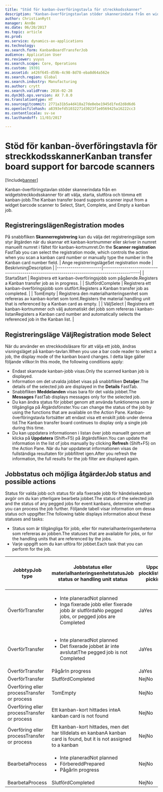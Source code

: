 ```yaml
---
title: "Stöd för kanban-överföringstavla för streckkodsskanner"
description: "Kanban-överföringstavlan stöder skannerindata från en widgetstreckkodsskanner för att välja, starta, slutföra och tömma ett kanban-jobb."
author: ChristianRytt
manager: AnnBe
ms.date: 06/20/2017
ms.topic: article
ms.prod: 
ms.service: dynamics-ax-applications
ms.technology: 
ms.search.form: KanbanBoardTransferJob
audience: Application User
ms.reviewer: yuyus
ms.search.scope: Core, Operations
ms.custom: 19391
ms.assetid: a426f645-d59b-4c98-8d78-eba8d64a562e
ms.search.region: Global
ms.search.industry: Manufacturing
ms.author: crytt
ms.search.validFrom: 2016-02-28
ms.dyn365.ops.version: AX 7.0.0
ms.translationtype: HT
ms.sourcegitcommit: 2771a31b5a4d418a27de0ebe1945d1fed2d8d6d6
ms.openlocfilehash: a8393efd51032271d3023f1e0569425a16222cc3
ms.contentlocale: sv-se
ms.lasthandoff: 11/03/2017

---
```


# <a name="kanban-transfer-board-support-for-barcode-scanners"></a><span data-ttu-id="a059c-103">Stöd för kanban-överföringstavla för streckkodsskanner</span><span class="sxs-lookup"><span data-stu-id="a059c-103">Kanban transfer board support for barcode scanners</span></span>

[!include[banner](../includes/banner.md)]


<span data-ttu-id="a059c-104">Kanban-överföringstavlan stöder skannerindata från en widgetstreckkodsskanner för att välja, starta, slutföra och tömma ett kanban-jobb.</span><span class="sxs-lookup"><span data-stu-id="a059c-104">The Kanban transfer board supports scanner input from a widget barcode scanner to Select, Start, Complete, and Empty a kanban job.</span></span>

<a name="registration-modes"></a><span data-ttu-id="a059c-105">Registreringslägen</span><span class="sxs-lookup"><span data-stu-id="a059c-105">Registration modes</span></span>
------------------

<span data-ttu-id="a059c-106">På snabbfliken **Skannerregistrering** kan du välja det registreringsläge som styr åtgärden när du skannar ett kanban-kortnummer eller skriver in numret manuellt numret i fältet för kanban-kortnumret.</span><span class="sxs-lookup"><span data-stu-id="a059c-106">On the **Scanner registration** FastTab you can select the registration mode, which controls the action when you scan a kanban card number or manually type the number in the Kanban card number field.</span></span>
| <span data-ttu-id="a059c-107">Ange registreringsläge</span><span class="sxs-lookup"><span data-stu-id="a059c-107">Set registration mode</span></span> | <span data-ttu-id="a059c-108">Beskrivning</span><span class="sxs-lookup"><span data-stu-id="a059c-108">Description</span></span>                                                                                     |
|-----------------------|-------------------------------------------------------------------------------------------------|
| <span data-ttu-id="a059c-109">Starta</span><span class="sxs-lookup"><span data-stu-id="a059c-109">Start</span></span>                 | <span data-ttu-id="a059c-110">Registrera ett kanban-överföringsjobb som pågående.</span><span class="sxs-lookup"><span data-stu-id="a059c-110">Registers a Kanban transfer job as in progress.</span></span>                                                 |
| <span data-ttu-id="a059c-111">Slutförd</span><span class="sxs-lookup"><span data-stu-id="a059c-111">Complete</span></span>              | <span data-ttu-id="a059c-112">Registrera ett kanban-överföringsjobb som slutfört.</span><span class="sxs-lookup"><span data-stu-id="a059c-112">Registers a Kanban transfer job as completed.</span></span>                                                   |
| <span data-ttu-id="a059c-113">Tom</span><span class="sxs-lookup"><span data-stu-id="a059c-113">Empty</span></span>                 | <span data-ttu-id="a059c-114">Registrera den materialhanteringsenhet som refereras av kanban-kortet som tomt.</span><span class="sxs-lookup"><span data-stu-id="a059c-114">Registers the material handling unit that is referenced by a Kanban card as empty.</span></span>              |
| <span data-ttu-id="a059c-115">Välj</span><span class="sxs-lookup"><span data-stu-id="a059c-115">Select</span></span>                | <span data-ttu-id="a059c-116">Registrera ett kanban-kortnummer och välj automatiskt det jobb som refereras i kanban-listan</span><span class="sxs-lookup"><span data-stu-id="a059c-116">Registers a Kanban card number and automatically selects the referenced job in the Kanban list.</span></span> |

 
<a name="registration-mode-select"></a><span data-ttu-id="a059c-117">Registreringsläge Välj</span><span class="sxs-lookup"><span data-stu-id="a059c-117">Registration mode Select</span></span>
------------------------

<span data-ttu-id="a059c-118">När du använder en streckkodsläsare för att välja ett jobb, ändras visningsläget på kanban-tavlan.</span><span class="sxs-lookup"><span data-stu-id="a059c-118">When you use a bar code reader to select a job, the display mode of the kanban board changes.</span></span> <span data-ttu-id="a059c-119">I detta läge gäller följande villkor:</span><span class="sxs-lookup"><span data-stu-id="a059c-119">In this mode, the following conditions apply:</span></span>

-   <span data-ttu-id="a059c-120">Endast skannade kanban-jobb visas.</span><span class="sxs-lookup"><span data-stu-id="a059c-120">Only the scanned kanban job is displayed.</span></span>
-   <span data-ttu-id="a059c-121">Information om det utvalda jobbet visas på snabbfliken **Detaljer**.</span><span class="sxs-lookup"><span data-stu-id="a059c-121">The details of the selected job are displayed in the **Details** FastTab.</span></span>
-   <span data-ttu-id="a059c-122">Snabbfliken **Meddelanden** visas bara för det valda jobbet.</span><span class="sxs-lookup"><span data-stu-id="a059c-122">The **Messages** FastTab displays messages only for the selected job.</span></span>
-   <span data-ttu-id="a059c-123">Du kan ändra status för jobbet genom att använda funktionerna som är tillgängliga på Åtgärdsfönster.</span><span class="sxs-lookup"><span data-stu-id="a059c-123">You can change the status of the job by using the functions that are available on the Action Pane.</span></span> <span data-ttu-id="a059c-124">Kanban-överföringstavla fortsätter att endast visa ett enskilt jobb under denna tid.</span><span class="sxs-lookup"><span data-stu-id="a059c-124">The Kanban transfer board continues to display only a single job during this time.</span></span>
-   <span data-ttu-id="a059c-125">Du kan uppdatera informationen i listan över jobb manuellt genom att klicka på **Uppdatera** (Shift+F5) på åtgärdsfliken.</span><span class="sxs-lookup"><span data-stu-id="a059c-125">You can update the information in the list of jobs manually by clicking **Refresh** (Shift+F5) on the Action Pane.</span></span> <span data-ttu-id="a059c-126">När du har uppdaterat informationen visas de fullständiga resultaten för jobbfiltret igen.</span><span class="sxs-lookup"><span data-stu-id="a059c-126">After you refresh the information, the full results for the job filter are displayed again.</span></span>

## <a name="job-status-and-possible-actions"></a><span data-ttu-id="a059c-127">Jobbstatus och möjliga åtgärder</span><span class="sxs-lookup"><span data-stu-id="a059c-127">Job status and possible actions</span></span>
<span data-ttu-id="a059c-128">Status för valda jobb och status för alla fixerade jobb för händelsekanban avgör om du kan ytterligare bearbeta jobbet.</span><span class="sxs-lookup"><span data-stu-id="a059c-128">The status of the selected job and the status of any pegged jobs for event kanbans, determine whether you can process the job further.</span></span> <span data-ttu-id="a059c-129">Följande tabell visar information om dessa status och uppgifter:</span><span class="sxs-lookup"><span data-stu-id="a059c-129">The following table displays information about these statuses and tasks:</span></span>
-   <span data-ttu-id="a059c-130">Status som är tillgängliga för jobb, eller för materialhanteringsenheterna som refereras av jobben.</span><span class="sxs-lookup"><span data-stu-id="a059c-130">The statuses that are available for jobs, or for the handling units that are referenced by the jobs.</span></span>
-   <span data-ttu-id="a059c-131">Varje uppgift som du kan utföra för jobbet.</span><span class="sxs-lookup"><span data-stu-id="a059c-131">Each task that you can perform for the job.</span></span>

<table>
<colgroup>
<col width="12%" />
<col width="12%" />
<col width="12%" />
<col width="12%" />
<col width="12%" />
<col width="12%" />
<col width="12%" />
<col width="12%" />
</colgroup>
<thead>
<tr class="header">
<th><span data-ttu-id="a059c-132">Jobbtyp</span><span class="sxs-lookup"><span data-stu-id="a059c-132">Job type</span></span></th>
<th><span data-ttu-id="a059c-133">Jobbstatus eller materialhanteringsenhetstatus</span><span class="sxs-lookup"><span data-stu-id="a059c-133">Job status or handling unit status</span></span></th>
<th><span data-ttu-id="a059c-134">Uppdatera plocklista</span><span class="sxs-lookup"><span data-stu-id="a059c-134">Update picking list</span></span></th>
<th><span data-ttu-id="a059c-135">Starta</span><span class="sxs-lookup"><span data-stu-id="a059c-135">Start</span></span></th>
<th><span data-ttu-id="a059c-136">Uppdatera registrering</span><span class="sxs-lookup"><span data-stu-id="a059c-136">Update registration</span></span></th>
<th><span data-ttu-id="a059c-137">Slutförd</span><span class="sxs-lookup"><span data-stu-id="a059c-137">Complete</span></span></th>
<th><span data-ttu-id="a059c-138">Tom</span><span class="sxs-lookup"><span data-stu-id="a059c-138">Empty</span></span></th>
<th><span data-ttu-id="a059c-139">Skapa händelse-kanban</span><span class="sxs-lookup"><span data-stu-id="a059c-139">Create event kanbans</span></span></th>
</tr>
</thead>
<tbody>
<tr class="odd">
<td><span data-ttu-id="a059c-140">Överför</span><span class="sxs-lookup"><span data-stu-id="a059c-140">Transfer</span></span></td>
<td><ul>
<li><span data-ttu-id="a059c-141">Inte planerad</span><span class="sxs-lookup"><span data-stu-id="a059c-141">Not planned</span></span></li>
<li><span data-ttu-id="a059c-142">Inga fixerade jobb eller fixerade jobb är slutförda</span><span class="sxs-lookup"><span data-stu-id="a059c-142">No pegged jobs, or pegged jobs are Completed</span></span></li>
</ul></td>
<td><span data-ttu-id="a059c-143">Ja</span><span class="sxs-lookup"><span data-stu-id="a059c-143">Yes</span></span></td>
<td><span data-ttu-id="a059c-144">Ja</span><span class="sxs-lookup"><span data-stu-id="a059c-144">Yes</span></span></td>
<td><span data-ttu-id="a059c-145">Ja</span><span class="sxs-lookup"><span data-stu-id="a059c-145">Yes</span></span></td>
<td><span data-ttu-id="a059c-146">Ja</span><span class="sxs-lookup"><span data-stu-id="a059c-146">Yes</span></span></td>
<td><span data-ttu-id="a059c-147">Nej</span><span class="sxs-lookup"><span data-stu-id="a059c-147">No</span></span></td>
<td><span data-ttu-id="a059c-148">Ja</span><span class="sxs-lookup"><span data-stu-id="a059c-148">Yes</span></span></td>
</tr>
<tr class="even">
<td><span data-ttu-id="a059c-149">Överför</span><span class="sxs-lookup"><span data-stu-id="a059c-149">Transfer</span></span></td>
<td><ul>
<li><span data-ttu-id="a059c-150">Inte planerad</span><span class="sxs-lookup"><span data-stu-id="a059c-150">Not planned</span></span></li>
<li><span data-ttu-id="a059c-151">Det fixerade jobbet är inte avslutat</span><span class="sxs-lookup"><span data-stu-id="a059c-151">The pegged job is not Completed</span></span></li>
</ul></td>
<td><span data-ttu-id="a059c-152">Ja</span><span class="sxs-lookup"><span data-stu-id="a059c-152">Yes</span></span></td>
<td><span data-ttu-id="a059c-153">Nej</span><span class="sxs-lookup"><span data-stu-id="a059c-153">No</span></span></td>
<td><span data-ttu-id="a059c-154">Ja</span><span class="sxs-lookup"><span data-stu-id="a059c-154">Yes</span></span></td>
<td><span data-ttu-id="a059c-155">Nej</span><span class="sxs-lookup"><span data-stu-id="a059c-155">No</span></span></td>
<td><span data-ttu-id="a059c-156">Nej</span><span class="sxs-lookup"><span data-stu-id="a059c-156">No</span></span></td>
<td><span data-ttu-id="a059c-157">Nej</span><span class="sxs-lookup"><span data-stu-id="a059c-157">No</span></span></td>
</tr>
<tr class="odd">
<td><span data-ttu-id="a059c-158">Överför</span><span class="sxs-lookup"><span data-stu-id="a059c-158">Transfer</span></span></td>
<td><span data-ttu-id="a059c-159">Pågår</span><span class="sxs-lookup"><span data-stu-id="a059c-159">In progress</span></span></td>
<td><span data-ttu-id="a059c-160">Ja</span><span class="sxs-lookup"><span data-stu-id="a059c-160">Yes</span></span></td>
<td><span data-ttu-id="a059c-161">Nej</span><span class="sxs-lookup"><span data-stu-id="a059c-161">No</span></span></td>
<td><span data-ttu-id="a059c-162">Ja</span><span class="sxs-lookup"><span data-stu-id="a059c-162">Yes</span></span></td>
<td><span data-ttu-id="a059c-163">Ja</span><span class="sxs-lookup"><span data-stu-id="a059c-163">Yes</span></span></td>
<td><span data-ttu-id="a059c-164">Nej</span><span class="sxs-lookup"><span data-stu-id="a059c-164">No</span></span></td>
<td><span data-ttu-id="a059c-165">Nej</span><span class="sxs-lookup"><span data-stu-id="a059c-165">No</span></span></td>
</tr>
<tr class="even">
<td><span data-ttu-id="a059c-166">Överför</span><span class="sxs-lookup"><span data-stu-id="a059c-166">Transfer</span></span></td>
<td><span data-ttu-id="a059c-167">Slutförd</span><span class="sxs-lookup"><span data-stu-id="a059c-167">Completed</span></span></td>
<td><span data-ttu-id="a059c-168">Nej</span><span class="sxs-lookup"><span data-stu-id="a059c-168">No</span></span></td>
<td><span data-ttu-id="a059c-169">Nej</span><span class="sxs-lookup"><span data-stu-id="a059c-169">No</span></span></td>
<td><span data-ttu-id="a059c-170">Nej</span><span class="sxs-lookup"><span data-stu-id="a059c-170">No</span></span></td>
<td><span data-ttu-id="a059c-171">Nej</span><span class="sxs-lookup"><span data-stu-id="a059c-171">No</span></span></td>
<td><span data-ttu-id="a059c-172">Ja</span><span class="sxs-lookup"><span data-stu-id="a059c-172">Yes</span></span></td>
<td><span data-ttu-id="a059c-173">Nej</span><span class="sxs-lookup"><span data-stu-id="a059c-173">No</span></span></td>
</tr>
<tr class="odd">
<td><span data-ttu-id="a059c-174">Överföring eller process</span><span class="sxs-lookup"><span data-stu-id="a059c-174">Transfer or process</span></span></td>
<td><span data-ttu-id="a059c-175">Tom</span><span class="sxs-lookup"><span data-stu-id="a059c-175">Empty</span></span></td>
<td><span data-ttu-id="a059c-176">Nej</span><span class="sxs-lookup"><span data-stu-id="a059c-176">No</span></span></td>
<td><span data-ttu-id="a059c-177">Nej</span><span class="sxs-lookup"><span data-stu-id="a059c-177">No</span></span></td>
<td><span data-ttu-id="a059c-178">Nej</span><span class="sxs-lookup"><span data-stu-id="a059c-178">No</span></span></td>
<td><span data-ttu-id="a059c-179">Nej</span><span class="sxs-lookup"><span data-stu-id="a059c-179">No</span></span></td>
<td><span data-ttu-id="a059c-180">Nej</span><span class="sxs-lookup"><span data-stu-id="a059c-180">No</span></span></td>
<td><span data-ttu-id="a059c-181">Nej</span><span class="sxs-lookup"><span data-stu-id="a059c-181">No</span></span></td>
</tr>
<tr class="even">
<td><span data-ttu-id="a059c-182">Överföring eller process</span><span class="sxs-lookup"><span data-stu-id="a059c-182">Transfer or process</span></span></td>
<td><span data-ttu-id="a059c-183">Ett kanban-kort hittades inte</span><span class="sxs-lookup"><span data-stu-id="a059c-183">A kanban card is not found</span></span></td>
<td><span data-ttu-id="a059c-184">Nej</span><span class="sxs-lookup"><span data-stu-id="a059c-184">No</span></span></td>
<td><span data-ttu-id="a059c-185">Nej</span><span class="sxs-lookup"><span data-stu-id="a059c-185">No</span></span></td>
<td><span data-ttu-id="a059c-186">Nej</span><span class="sxs-lookup"><span data-stu-id="a059c-186">No</span></span></td>
<td><span data-ttu-id="a059c-187">Nej</span><span class="sxs-lookup"><span data-stu-id="a059c-187">No</span></span></td>
<td><span data-ttu-id="a059c-188">Nej</span><span class="sxs-lookup"><span data-stu-id="a059c-188">No</span></span></td>
<td><span data-ttu-id="a059c-189">Nej</span><span class="sxs-lookup"><span data-stu-id="a059c-189">No</span></span></td>
</tr>
<tr class="odd">
<td><span data-ttu-id="a059c-190">Överföring eller process</span><span class="sxs-lookup"><span data-stu-id="a059c-190">Transfer or process</span></span></td>
<td><span data-ttu-id="a059c-191">Ett kanban-kort hittades, men det har tilldelats en kanban</span><span class="sxs-lookup"><span data-stu-id="a059c-191">A kanban card is found, but it is not assigned to a kanban</span></span></td>
<td><span data-ttu-id="a059c-192">Nej</span><span class="sxs-lookup"><span data-stu-id="a059c-192">No</span></span></td>
<td><span data-ttu-id="a059c-193">Nej</span><span class="sxs-lookup"><span data-stu-id="a059c-193">No</span></span></td>
<td><span data-ttu-id="a059c-194">Nej</span><span class="sxs-lookup"><span data-stu-id="a059c-194">No</span></span></td>
<td><span data-ttu-id="a059c-195">Nej</span><span class="sxs-lookup"><span data-stu-id="a059c-195">No</span></span></td>
<td><span data-ttu-id="a059c-196">Nej</span><span class="sxs-lookup"><span data-stu-id="a059c-196">No</span></span></td>
<td><span data-ttu-id="a059c-197">Nej</span><span class="sxs-lookup"><span data-stu-id="a059c-197">No</span></span></td>
</tr>
<tr class="even">
<td><span data-ttu-id="a059c-198">Bearbeta</span><span class="sxs-lookup"><span data-stu-id="a059c-198">Process</span></span></td>
<td><ul>
<li><span data-ttu-id="a059c-199">Inte planerad</span><span class="sxs-lookup"><span data-stu-id="a059c-199">Not planned</span></span></li>
<li><span data-ttu-id="a059c-200">Förberedd</span><span class="sxs-lookup"><span data-stu-id="a059c-200">Prepared</span></span></li>
<li><span data-ttu-id="a059c-201">Pågår</span><span class="sxs-lookup"><span data-stu-id="a059c-201">In progress</span></span></li>
</ul></td>
<td><span data-ttu-id="a059c-202">Nej</span><span class="sxs-lookup"><span data-stu-id="a059c-202">No</span></span></td>
<td><span data-ttu-id="a059c-203">Nej</span><span class="sxs-lookup"><span data-stu-id="a059c-203">No</span></span></td>
<td><span data-ttu-id="a059c-204">Nej</span><span class="sxs-lookup"><span data-stu-id="a059c-204">No</span></span></td>
<td><span data-ttu-id="a059c-205">Nej</span><span class="sxs-lookup"><span data-stu-id="a059c-205">No</span></span></td>
<td><span data-ttu-id="a059c-206">Nej</span><span class="sxs-lookup"><span data-stu-id="a059c-206">No</span></span></td>
<td><span data-ttu-id="a059c-207">Nej</span><span class="sxs-lookup"><span data-stu-id="a059c-207">No</span></span></td>
</tr>
<tr class="odd">
<td><span data-ttu-id="a059c-208">Bearbeta</span><span class="sxs-lookup"><span data-stu-id="a059c-208">Process</span></span></td>
<td><span data-ttu-id="a059c-209">Slutförd</span><span class="sxs-lookup"><span data-stu-id="a059c-209">Completed</span></span></td>
<td><span data-ttu-id="a059c-210">Nej</span><span class="sxs-lookup"><span data-stu-id="a059c-210">No</span></span></td>
<td><span data-ttu-id="a059c-211">Nej</span><span class="sxs-lookup"><span data-stu-id="a059c-211">No</span></span></td>
<td><span data-ttu-id="a059c-212">Nej</span><span class="sxs-lookup"><span data-stu-id="a059c-212">No</span></span></td>
<td><span data-ttu-id="a059c-213">Nej</span><span class="sxs-lookup"><span data-stu-id="a059c-213">No</span></span></td>
<td><span data-ttu-id="a059c-214">Nej</span><span class="sxs-lookup"><span data-stu-id="a059c-214">No</span></span></td>
<td><span data-ttu-id="a059c-215">Nej</span><span class="sxs-lookup"><span data-stu-id="a059c-215">No</span></span></td>
</tr>
</tbody>
</table>







